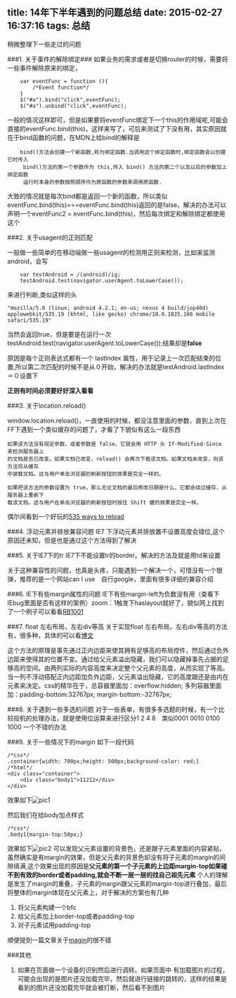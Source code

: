 title: 14年下半年遇到的问题总结
date: 2015-02-27 16:37:16
tags: 总结
---

稍微整理下一些走过的问题

<!--more-->

###1. 关于事件的解除绑定###
如果业务的需求或者是切换router的时候，需要将一些事件解除原来的绑定，
        
        var eventFunc = function (){
            /*Event function*/
        }
        $("#a").bind("click",eventFunc);
        $("#a").unbind("click",eventFunc);

一般的情况这样即可，但是如果要将eventFunc绑定下一个this的作用域呢,可能会直接的eventFunc.bind(this)，这样来写了，可后来测试了下没有用，其实原因就在于bind函数的问题，在MDN上给bind的解释是

        bind()方法会创建一个新函数,称为绑定函数.当调用这个绑定函数时,绑定函数会以创建它时传入
         bind()方法的第一个参数作为 this,传入 bind() 方法的第二个以及以后的参数加上绑定函数
         运行时本身的参数按照顺序作为原函数的参数来调用原函数.

大致的情况就是每次bind都是返回一个新的函数，所以类似eventFunc.bind(this)===eventFunc.bind(this)返回的是false，解决的办法可以声明一个eventFunc2 = eventFunc.bind(this)，然后每次绑定和解除绑定都使用这个

###2. 关于usagent的正则匹配

一般做一些简单的在移动端做一些usagent的检测用正则来检测，比如来监测android，会写
    
        var testAndroid = /(android)/ig;
        testAndroid.test(navigator.userAgent.toLowerCase());
来进行判断,类似这样的头
    
    "mozilla/5.0 (linux; android 4.2.1; en-us; nexus 4 build/jop40d) applewebkit/535.19 (khtml, like gecko) chrome/18.0.1025.166 mobile safari/535.19"

当然会返回true，但是要是在运行一次testAndroid.test(navigator.userAgent.toLowerCase());结果却是**false**

原因是每个正则表达式都有一个 lastIndex 属性，用于记录上一次匹配结束的位置,所以第二次匹配的时候不是从０开始，解决的办法就是testAndroid.lastIndex＝０设置下

**正则有时间必须要好好深入看看**

###3. 关于location.reload() 

window.location.reload()，一直使用的时候，都没注意里面的参数，直到上次在FF下遇到一个类似缓存的问题了，才看了下貌似有这么一段东西

    如果该方法没有规定参数，或者参数是 false，它就会用 HTTP 头 If-Modified-Since 来检测服务器上
    的文档是否已改变。如果文档已改变，reload() 会再次下载该文档。如果文档未改变，则该方法将从缓存
    中装载文档。这与用户单击浏览器的刷新按钮的效果是完全一样的。

    如果把该方法的参数设置为 true，那么无论文档的最后修改日期是什么，它都会绕过缓存，从服务器上重新下
    载该文档。这与用户在单击浏览器的刷新按钮时按住 Shift 健的效果是完全一样。
    
偶尔间看到一个好玩的[535 ways to reload ](http://www.phpied.com/files/location-location/location-location.html)

###4. 浮动元素并排放兼容问题
IE7 下浮动元素并排放置不设置高度会错位,这个原因还未知，但是也是通过这个方法得到了解决

###5. 关于IE7下的tr
IE7下不能设置tr的border。解决的方法及就是用td来设置

关于这种兼容性的问题，也真是头疼，只能遇到一个解决一个，可惜没有一个银弹，推荐的是一个网站can I use　自行google，里面有很多详细的兼容介绍

###6. IE下有些margin属性的问题
IE下有些margin-left为负数没有用（查看下IEbug里面是否有这样的案例）zoom：1触发下haslayout就好了，貌似网上找到了一个例子可以看看[RB1001](http://w3help.org/zh-cn/causes/RB1001)

###7. float 左右布局，左右div等高
关于实现float 左右布局，左右div等高的方法有，很多种，具体的可以看[博文](http://blog.csdn.net/wodetiankong516/article/details/12010121)

这个方法的原理是事先通过正内边距来使其拥有足够高的布局控件，然后通过负外边距来使得其的位置不变。通过给父元素溢出隐藏，我们可以隐藏掉事先占据的足够高的空间。由两列实际的内容高度来决定整个父元素的高度，从而实现了等高。 当一列不浮动搭配正内边距加负外边距，父元素溢出隐藏，它的高度跟还是由内在元素来决定。css的精华在于，总容器里面加：overflow:hidden; 多列容器里面加：padding-bottom:32767px; margin-bottom:-32767px;

###8. 关于遇到一些多选的问题
对于一些表单，有很多多选题的时候，有一个比较投机的处理办法，就是使用位运算来进行区分1 2 4 8　类似0001 0010 0100 1000
一个不错的办法

###9. 关于一些情况下的margin
如下一段代码
    
    /*css*/
    .container{width: 700px;height: 500px;background-color: red;}
    /*html*/
    <div class="container">
		<div class="body1">11212</div>
	</div>

效果如下![pic1](http://7vzsgl.com1.z0.glb.clouddn.com/blog20150227_sum1.png)

然后我们在给body加点样式
    
    /*css*/
    .body1{margin-top:50px;}
效果如下![pic2](http://7vzsgl.com1.z0.glb.clouddn.com/blog20150227_sum2.png)
可以发现父元素设置的背景色，还是跟子元素里面的内容紧贴，虽然确实是有margin的效果，但是父元素的背景色却没有将子元素的margin的间隙填满,这个效果出现的原因是**父元素的第一个子元素的上边距margin-top如果碰不到有效的border或者padding,就会不断一层一层的找自己祖先元素**
个人的理解是发生了margin的重叠，子元素的margin跟父元素的margin-top进行叠加，最后将整体的margin体现在父元素上，对于解决的方案也有几种
1. 将父元素构建一个bfc
2. 给父元素加上border-top或者padding-top
3. 对子元素试用padding-top

顺便提到一篇文章关于[magin](http://www.hicss.net/do-not-tell-me-you-understand-margin/)的很不错



###其他

1. 如果在页面做一个设备的识别然后进行调转。如果页面中 有加载图片的过程，可能会出现的是图片还没加载完毕，然后就进行链接的跳转的，这样的结果是看到的图片还没加载完毕就会被打断，然后看不到图片